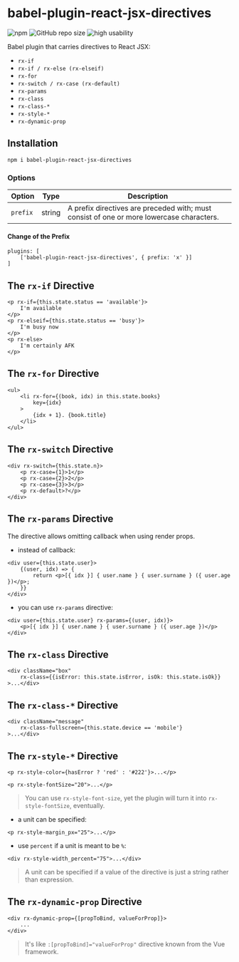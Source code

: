 # babel-plugin-react-jsx-directives

![npm](https://img.shields.io/npm/v/babel-plugin-react-jsx-directives)
![GitHub repo size](https://img.shields.io/github/repo-size/damianc/babel-plugin-react-jsx-directives)
![high usability](https://img.shields.io/badge/usability-%E2%98%85%20high-fa0)

Babel plugin that carries directives to React JSX:
* `rx-if`
* `rx-if / rx-else (rx-elseif)`
* `rx-for`
* `rx-switch / rx-case (rx-default)`
* `rx-params`
* `rx-class`
* `rx-class-*`
* `rx-style-*`
* `rx-dynamic-prop`

## Installation

```
npm i babel-plugin-react-jsx-directives
```

### Options

| Option | Type | Description |
|--------|------|-------------|
| `prefix` | string | A prefix directives are preceded with; must consist of one or more lowercase characters. |

#### Change of the Prefix

```
plugins: [
	['babel-plugin-react-jsx-directives', { prefix: 'x' }]
]
```

## The `rx-if` Directive

```
<p rx-if={this.state.status == 'available'}>
	I'm available
</p>
<p rx-elseif={this.state.status == 'busy'}>
	I'm busy now
</p>
<p rx-else>
	I'm certainly AFK
</p>
```

## The `rx-for` Directive

```
<ul>
	<li rx-for={(book, idx) in this.state.books}
		key={idx}
	>
		{idx + 1}. {book.title}
	</li>
</ul>
```

## The `rx-switch` Directive

```
<div rx-switch={this.state.n}>
	<p rx-case={1}>1</p>
	<p rx-case={2}>2</p>
	<p rx-case={3}>3</p>
	<p rx-default>?</p>
</div>
```

## The `rx-params` Directive

The directive allows omitting callback when using render props.

* instead of callback:

```
<div user={this.state.user}>
	{(user, idx) => {
		return <p>[{ idx }] { user.name } { user.surname } ({ user.age })</p>;
	}}
</div>
```

* you can use `rx-params` directive:

```
<div user={this.state.user} rx-params={(user, idx)}>
	<p>[{ idx }] { user.name } { user.surname } ({ user.age })</p>
</div>
```

## The `rx-class` Directive

```
<div className="box"
	rx-class={{isError: this.state.isError, isOk: this.state.isOk}}
>...</div>
```

## The `rx-class-*` Directive

```
<div className="message"
	rx-class-fullscreen={this.state.device == 'mobile'}
>...</div>
```

## The `rx-style-*` Directive

```
<p rx-style-color={hasError ? 'red' : '#222'}>...</p>
```

```
<p rx-style-fontSize="20">...</p>
```

> You can use `rx-style-font-size`, yet the plugin will turn it into `rx-style-fontSize`, eventually.

* a unit can be specified:

```
<p rx-style-margin_px="25">...</p>
```

* use `percent` if a unit is meant to be `%`:

```
<div rx-style-width_percent="75">...</div>
```

> A unit can be specified if a value of the directive is just a string rather than expression.

## The `rx-dynamic-prop` Directive

```
<div rx-dynamic-prop={[propToBind, valueForProp]}>
	...
</div>
```

> It's like `:[propToBind]="valueForProp"` directive known from the Vue framework.